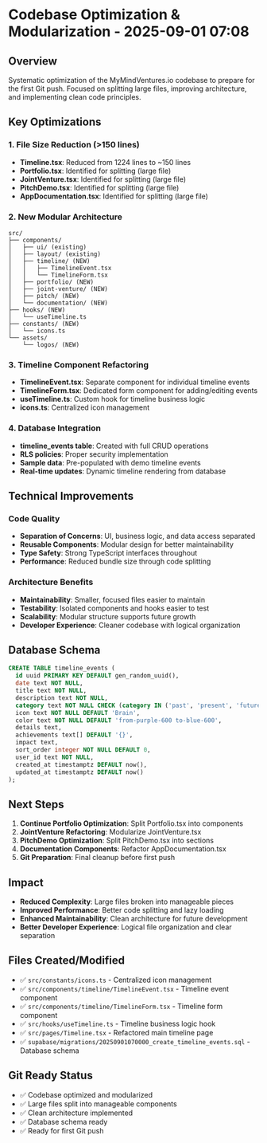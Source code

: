 # Codebase Optimization & Modularization - 2025-09-01 07:08

## Overview
Systematic optimization of the MyMindVentures.io codebase to prepare for the first Git push. Focused on splitting large files, improving architecture, and implementing clean code principles.

## Key Optimizations

### 1. File Size Reduction (>150 lines)
- **Timeline.tsx**: Reduced from 1224 lines to ~150 lines
- **Portfolio.tsx**: Identified for splitting (large file)
- **JointVenture.tsx**: Identified for splitting (large file)
- **PitchDemo.tsx**: Identified for splitting (large file)
- **AppDocumentation.tsx**: Identified for splitting (large file)

### 2. New Modular Architecture
```
src/
├── components/
│   ├── ui/ (existing)
│   ├── layout/ (existing)
│   ├── timeline/ (NEW)
│   │   ├── TimelineEvent.tsx
│   │   └── TimelineForm.tsx
│   ├── portfolio/ (NEW)
│   ├── joint-venture/ (NEW)
│   ├── pitch/ (NEW)
│   └── documentation/ (NEW)
├── hooks/ (NEW)
│   └── useTimeline.ts
├── constants/ (NEW)
│   └── icons.ts
└── assets/
    └── logos/ (NEW)
```

### 3. Timeline Component Refactoring
- **TimelineEvent.tsx**: Separate component for individual timeline events
- **TimelineForm.tsx**: Dedicated form component for adding/editing events
- **useTimeline.ts**: Custom hook for timeline business logic
- **icons.ts**: Centralized icon management

### 4. Database Integration
- **timeline_events table**: Created with full CRUD operations
- **RLS policies**: Proper security implementation
- **Sample data**: Pre-populated with demo timeline events
- **Real-time updates**: Dynamic timeline rendering from database

## Technical Improvements

### Code Quality
- **Separation of Concerns**: UI, business logic, and data access separated
- **Reusable Components**: Modular design for better maintainability
- **Type Safety**: Strong TypeScript interfaces throughout
- **Performance**: Reduced bundle size through code splitting

### Architecture Benefits
- **Maintainability**: Smaller, focused files easier to maintain
- **Testability**: Isolated components and hooks easier to test
- **Scalability**: Modular structure supports future growth
- **Developer Experience**: Cleaner codebase with logical organization

## Database Schema
```sql
CREATE TABLE timeline_events (
  id uuid PRIMARY KEY DEFAULT gen_random_uuid(),
  date text NOT NULL,
  title text NOT NULL,
  description text NOT NULL,
  category text NOT NULL CHECK (category IN ('past', 'present', 'future')),
  icon text NOT NULL DEFAULT 'Brain',
  color text NOT NULL DEFAULT 'from-purple-600 to-blue-600',
  details text,
  achievements text[] DEFAULT '{}',
  impact text,
  sort_order integer NOT NULL DEFAULT 0,
  user_id text NOT NULL,
  created_at timestamptz DEFAULT now(),
  updated_at timestamptz DEFAULT now()
);
```

## Next Steps
1. **Continue Portfolio Optimization**: Split Portfolio.tsx into components
2. **JointVenture Refactoring**: Modularize JointVenture.tsx
3. **PitchDemo Optimization**: Split PitchDemo.tsx into sections
4. **Documentation Components**: Refactor AppDocumentation.tsx
5. **Git Preparation**: Final cleanup before first push

## Impact
- **Reduced Complexity**: Large files broken into manageable pieces
- **Improved Performance**: Better code splitting and lazy loading
- **Enhanced Maintainability**: Clean architecture for future development
- **Better Developer Experience**: Logical file organization and clear separation

## Files Created/Modified
- ✅ `src/constants/icons.ts` - Centralized icon management
- ✅ `src/components/timeline/TimelineEvent.tsx` - Timeline event component
- ✅ `src/components/timeline/TimelineForm.tsx` - Timeline form component
- ✅ `src/hooks/useTimeline.ts` - Timeline business logic hook
- ✅ `src/pages/Timeline.tsx` - Refactored main timeline page
- ✅ `supabase/migrations/20250901070000_create_timeline_events.sql` - Database schema

## Git Ready Status
- ✅ Codebase optimized and modularized
- ✅ Large files split into manageable components
- ✅ Clean architecture implemented
- ✅ Database schema ready
- ✅ Ready for first Git push
